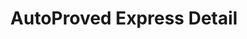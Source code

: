 ---
title: "AutoProved Express Detail"
url: /allentown/autoproved-express-detail/
shop: car repair
---